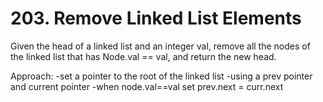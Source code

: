 # 203. Remove Linked List Elements

Given the head of a linked list and an integer val, remove all the nodes of the linked list that has Node.val == val, and return the new head.

Approach:
-set a pointer to the root of the linked list
-using a prev pointer and current pointer
-when node.val==val set prev.next = curr.next